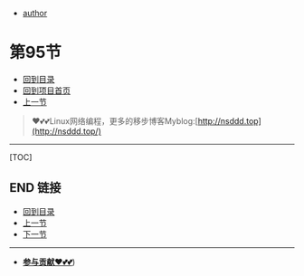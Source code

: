 + [author](https://github.com/3293172751)
# 第95节
+ [回到目录](../README.md)
+ [回到项目首页](../../README.md)
+ [上一节](94.md)
> ❤️💕💕Linux网络编程，更多的移步博客Myblog:[http://nsddd.top](http://nsddd.top/)
---
[TOC]





## END 链接
+ [回到目录](../README.md)
+ [上一节](94.md)
+ [下一节](96.md)
---
+ [**参与贡献❤️💕💕**](https://nsddd.top/archives/contributors))